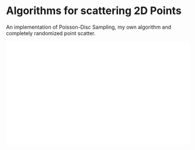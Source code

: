 # Algorithms for scattering 2D Points

An implementation of Poisson-Disc Sampling, my own algorithm and completely randomized point scatter.

<p align="center">
<img src="/media/PointDistribution.gif">
</p>

